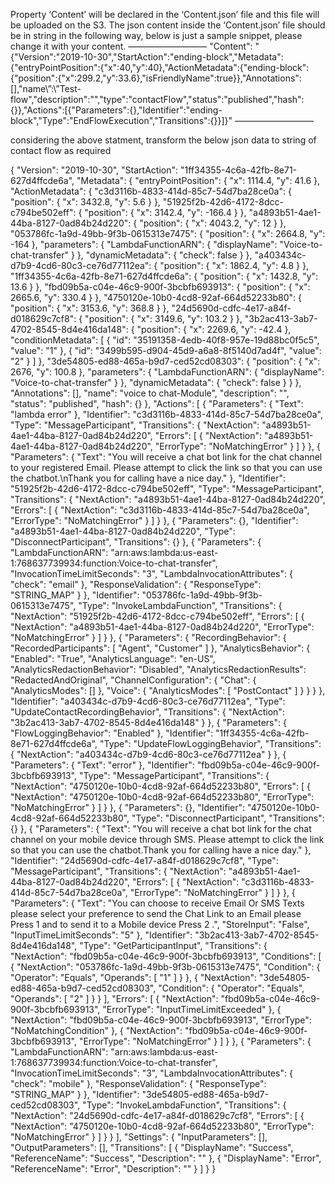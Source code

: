 Property ‘Content’ will be declared in the ‘Content.json’ file and this file will be uploaded on the S3. The json content inside the ‘Content.json’ file should be in string in the following way, below is just a sample snippet, please change it with your content. 
—————————
"Content": "{\"Version\":\"2019-10-30\",\"StartAction\":\"ending-block\",\"Metadata\":{\"entryPointPosition\":{\"x\":40,\"y\":40},\"ActionMetadata\":{\"ending-block\":{\"position\":{\"x\":299.2,\"y\":33.6},\"isFriendlyName\":true}},\"Annotations\":[],\"name\”:\”Test-flow\",\"description\":\"\",\"type\":\"contactFlow\",\"status\":\"published\",\"hash\":{}},\"Actions\":[{\"Parameters\":{},\"Identifier\":\"ending-block\",\"Type\":\"EndFlowExecution\",\"Transitions\":{}}]}"
—————————


considering the above statment, transform the below json data to string of contact flow as required




{
  "Version": "2019-10-30",
  "StartAction": "1ff34355-4c6a-42fb-8e71-627d4ffcde6a",
  "Metadata": {
    "entryPointPosition": {
      "x": 1114.4,
      "y": 41.6
    },
    "ActionMetadata": {
      "c3d3116b-4833-414d-85c7-54d7ba28ce0a": {
        "position": {
          "x": 3432.8,
          "y": 5.6
        }
      },
      "51925f2b-42d6-4172-8dcc-c794be502eff": {
        "position": {
          "x": 3142.4,
          "y": -166.4
        }
      },
      "a4893b51-4ae1-44ba-8127-0ad84b24d220": {
        "position": {
          "x": 4043.2,
          "y": 12
        }
      },
      "053786fc-1a9d-49bb-9f3b-0615313e7475": {
        "position": {
          "x": 2664.8,
          "y": -164
        },
        "parameters": {
          "LambdaFunctionARN": {
            "displayName": "Voice-to-chat-transfer"
          }
        },
        "dynamicMetadata": {
          "check": false
        }
      },
      "a403434c-d7b9-4cd6-80c3-ce76d77112ea": {
        "position": {
          "x": 1862.4,
          "y": 4.8
        }
      },
      "1ff34355-4c6a-42fb-8e71-627d4ffcde6a": {
        "position": {
          "x": 1432.8,
          "y": 13.6
        }
      },
      "fbd09b5a-c04e-46c9-900f-3bcbfb693913": {
        "position": {
          "x": 2665.6,
          "y": 330.4
        }
      },
      "4750120e-10b0-4cd8-92af-664d52233b80": {
        "position": {
          "x": 3153.6,
          "y": 368.8
        }
      },
      "24d5690d-cdfc-4e17-a84f-d018629c7cf8": {
        "position": {
          "x": 3149.6,
          "y": 103.2
        }
      },
      "3b2ac413-3ab7-4702-8545-8d4e416da148": {
        "position": {
          "x": 2269.6,
          "y": -42.4
        },
        "conditionMetadata": [
          {
            "id": "35191358-4edb-40f8-957e-19d88bc0f5c5",
            "value": "1"
          },
          {
            "id": "3499b595-d904-45d9-a6a8-8f5140d7ad4f",
            "value": "2"
          }
        ]
      },
      "3de54805-ed88-465a-b9d7-ced52cd08303": {
        "position": {
          "x": 2676,
          "y": 100.8
        },
        "parameters": {
          "LambdaFunctionARN": {
            "displayName": "Voice-to-chat-transfer"
          }
        },
        "dynamicMetadata": {
          "check": false
        }
      }
    },
    "Annotations": [],
    "name": "voice to chat-Module",
    "description": "",
    "status": "published",
    "hash": {}
  },
  "Actions": [
    {
      "Parameters": {
        "Text": "lambda error"
      },
      "Identifier": "c3d3116b-4833-414d-85c7-54d7ba28ce0a",
      "Type": "MessageParticipant",
      "Transitions": {
        "NextAction": "a4893b51-4ae1-44ba-8127-0ad84b24d220",
        "Errors": [
          {
            "NextAction": "a4893b51-4ae1-44ba-8127-0ad84b24d220",
            "ErrorType": "NoMatchingError"
          }
        ]
      }
    },
    {
      "Parameters": {
        "Text": "You will receive a chat bot link for the chat channel to your registered Email. Please attempt to click the link so that you can use the chatbot.\nThank you for calling have a nice day."
      },
      "Identifier": "51925f2b-42d6-4172-8dcc-c794be502eff",
      "Type": "MessageParticipant",
      "Transitions": {
        "NextAction": "a4893b51-4ae1-44ba-8127-0ad84b24d220",
        "Errors": [
          {
            "NextAction": "c3d3116b-4833-414d-85c7-54d7ba28ce0a",
            "ErrorType": "NoMatchingError"
          }
        ]
      }
    },
    {
      "Parameters": {},
      "Identifier": "a4893b51-4ae1-44ba-8127-0ad84b24d220",
      "Type": "DisconnectParticipant",
      "Transitions": {}
    },
    {
      "Parameters": {
        "LambdaFunctionARN": "arn:aws:lambda:us-east-1:768637739934:function:Voice-to-chat-transfer",
        "InvocationTimeLimitSeconds": "3",
        "LambdaInvocationAttributes": {
          "check": "email"
        },
        "ResponseValidation": {
          "ResponseType": "STRING_MAP"
        }
      },
      "Identifier": "053786fc-1a9d-49bb-9f3b-0615313e7475",
      "Type": "InvokeLambdaFunction",
      "Transitions": {
        "NextAction": "51925f2b-42d6-4172-8dcc-c794be502eff",
        "Errors": [
          {
            "NextAction": "a4893b51-4ae1-44ba-8127-0ad84b24d220",
            "ErrorType": "NoMatchingError"
          }
        ]
      }
    },
    {
      "Parameters": {
        "RecordingBehavior": {
          "RecordedParticipants": [
            "Agent",
            "Customer"
          ]
        },
        "AnalyticsBehavior": {
          "Enabled": "True",
          "AnalyticsLanguage": "en-US",
          "AnalyticsRedactionBehavior": "Disabled",
          "AnalyticsRedactionResults": "RedactedAndOriginal",
          "ChannelConfiguration": {
            "Chat": {
              "AnalyticsModes": []
            },
            "Voice": {
              "AnalyticsModes": [
                "PostContact"
              ]
            }
          }
        }
      },
      "Identifier": "a403434c-d7b9-4cd6-80c3-ce76d77112ea",
      "Type": "UpdateContactRecordingBehavior",
      "Transitions": {
        "NextAction": "3b2ac413-3ab7-4702-8545-8d4e416da148"
      }
    },
    {
      "Parameters": {
        "FlowLoggingBehavior": "Enabled"
      },
      "Identifier": "1ff34355-4c6a-42fb-8e71-627d4ffcde6a",
      "Type": "UpdateFlowLoggingBehavior",
      "Transitions": {
        "NextAction": "a403434c-d7b9-4cd6-80c3-ce76d77112ea"
      }
    },
    {
      "Parameters": {
        "Text": "error"
      },
      "Identifier": "fbd09b5a-c04e-46c9-900f-3bcbfb693913",
      "Type": "MessageParticipant",
      "Transitions": {
        "NextAction": "4750120e-10b0-4cd8-92af-664d52233b80",
        "Errors": [
          {
            "NextAction": "4750120e-10b0-4cd8-92af-664d52233b80",
            "ErrorType": "NoMatchingError"
          }
        ]
      }
    },
    {
      "Parameters": {},
      "Identifier": "4750120e-10b0-4cd8-92af-664d52233b80",
      "Type": "DisconnectParticipant",
      "Transitions": {}
    },
    {
      "Parameters": {
        "Text": "You will receive a chat bot link for the chat channel on your mobile device through SMS. Please attempt to click the link so that you can use the chatbot.Thank you for calling have a nice day."
      },
      "Identifier": "24d5690d-cdfc-4e17-a84f-d018629c7cf8",
      "Type": "MessageParticipant",
      "Transitions": {
        "NextAction": "a4893b51-4ae1-44ba-8127-0ad84b24d220",
        "Errors": [
          {
            "NextAction": "c3d3116b-4833-414d-85c7-54d7ba28ce0a",
            "ErrorType": "NoMatchingError"
          }
        ]
      }
    },
    {
      "Parameters": {
        "Text": "You can choose to receive Email Or SMS Texts please select your preference to send the Chat Link to an Email please Press 1 and to send it to a Mobile device Press 2 .",
        "StoreInput": "False",
        "InputTimeLimitSeconds": "5"
      },
      "Identifier": "3b2ac413-3ab7-4702-8545-8d4e416da148",
      "Type": "GetParticipantInput",
      "Transitions": {
        "NextAction": "fbd09b5a-c04e-46c9-900f-3bcbfb693913",
        "Conditions": [
          {
            "NextAction": "053786fc-1a9d-49bb-9f3b-0615313e7475",
            "Condition": {
              "Operator": "Equals",
              "Operands": [
                "1"
              ]
            }
          },
          {
            "NextAction": "3de54805-ed88-465a-b9d7-ced52cd08303",
            "Condition": {
              "Operator": "Equals",
              "Operands": [
                "2"
              ]
            }
          }
        ],
        "Errors": [
          {
            "NextAction": "fbd09b5a-c04e-46c9-900f-3bcbfb693913",
            "ErrorType": "InputTimeLimitExceeded"
          },
          {
            "NextAction": "fbd09b5a-c04e-46c9-900f-3bcbfb693913",
            "ErrorType": "NoMatchingCondition"
          },
          {
            "NextAction": "fbd09b5a-c04e-46c9-900f-3bcbfb693913",
            "ErrorType": "NoMatchingError"
          }
        ]
      }
    },
    {
      "Parameters": {
        "LambdaFunctionARN": "arn:aws:lambda:us-east-1:768637739934:function:Voice-to-chat-transfer",
        "InvocationTimeLimitSeconds": "3",
        "LambdaInvocationAttributes": {
          "check": "mobile"
        },
        "ResponseValidation": {
          "ResponseType": "STRING_MAP"
        }
      },
      "Identifier": "3de54805-ed88-465a-b9d7-ced52cd08303",
      "Type": "InvokeLambdaFunction",
      "Transitions": {
        "NextAction": "24d5690d-cdfc-4e17-a84f-d018629c7cf8",
        "Errors": [
          {
            "NextAction": "4750120e-10b0-4cd8-92af-664d52233b80",
            "ErrorType": "NoMatchingError"
          }
        ]
      }
    }
  ],
  "Settings": {
    "InputParameters": [],
    "OutputParameters": [],
    "Transitions": [
      {
        "DisplayName": "Success",
        "ReferenceName": "Success",
        "Description": ""
      },
      {
        "DisplayName": "Error",
        "ReferenceName": "Error",
        "Description": ""
      }
    ]
  }
}
